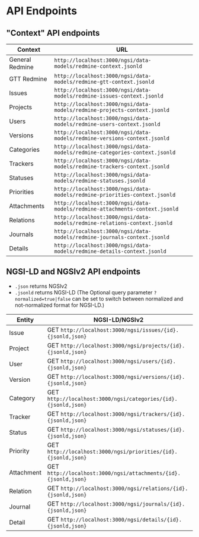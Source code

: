 # API Endpoints

## "Context" API endpoints

| Context          | URL                                                       |
|------------------|-----------------------------------------------------------|
| General Redmine  | `http://localhost:3000/ngsi/data-models/redmine-context.jsonld` |
| GTT Redmine      | `http://localhost:3000/ngsi/data-models/redmine-gtt-context.jsonld` |
| Issues           | `http://localhost:3000/ngsi/data-models/redmine-issues-context.jsonld` |
| Projects         | `http://localhost:3000/ngsi/data-models/redmine-projects-context.jsonld` |
| Users            | `http://localhost:3000/ngsi/data-models/redmine-users-context.jsonld` |
| Versions         | `http://localhost:3000/ngsi/data-models/redmine-versions-context.jsonld` |
| Categories       | `http://localhost:3000/ngsi/data-models/redmine-categories-context.jsonld` |
| Trackers         | `http://localhost:3000/ngsi/data-models/redmine-trackers-context.jsonld` |
| Statuses         | `http://localhost:3000/ngsi/data-models/redmine-statuses.jsonld` |
| Priorities       | `http://localhost:3000/ngsi/data-models/redmine-priorities-context.jsonld` |
| Attachments      | `http://localhost:3000/ngsi/data-models/redmine-attachments-context.jsonld` |
| Relations        | `http://localhost:3000/ngsi/data-models/redmine-relations-context.jsonld` |
| Journals         | `http://localhost:3000/ngsi/data-models/redmine-journals-context.jsonld` |
| Details          | `http://localhost:3000/ngsi/data-models/redmine-details-context.jsonld` |

## NGSI-LD and NGSIv2 API endpoints

- `.json` returns NGSIv2
- `.jsonld` returns NGSI-LD (The Optional query parameter `?normalized=true|false`
  can be set to switch between normalized and not-normalized format for NGSI-LD.)

| Entity     | NGSI-LD/NGSIv2                                                  |
|------------|-----------------------------------------------------------------|
| Issue      | GET `http://localhost:3000/ngsi/issues/{id}.{jsonld,json}`      |
| Project    | GET `http://localhost:3000/ngsi/projects/{id}.{jsonld,json}`    |
| User       | GET `http://localhost:3000/ngsi/users/{id}.{jsonld,json}`       |
| Version    | GET `http://localhost:3000/ngsi/versions/{id}.{jsonld,json}`    |
| Category   | GET `http://localhost:3000/ngsi/categories/{id}.{jsonld,json}`  |
| Tracker    | GET `http://localhost:3000/ngsi/trackers/{id}.{jsonld,json}`    |
| Status     | GET `http://localhost:3000/ngsi/statuses/{id}.{jsonld,json}`    |
| Priority   | GET `http://localhost:3000/ngsi/priorities/{id}.{jsonld,json}`  |
| Attachment | GET `http://localhost:3000/ngsi/attachments/{id}.{jsonld,json}` |
| Relation   | GET `http://localhost:3000/ngsi/relations/{id}.{jsonld,json}`   |
| Journal    | GET `http://localhost:3000/ngsi/journals/{id}.{jsonld,json}`    |
| Detail     | GET `http://localhost:3000/ngsi/details/{id}.{jsonld,json}`     |
